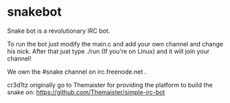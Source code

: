 # snakebot
Snake bot is a revolutionary IRC bot.

To run the bot just modify the main.c and add your own channel and change his nick.
After that just type ./run (If you're on Linux) and it will join your channel!

We own the #snake channel on irc.freenode.net .

cr3d1tz originally go to Themaister for providing the platform to build the snake on: https://github.com/Themaister/simple-irc-bot
